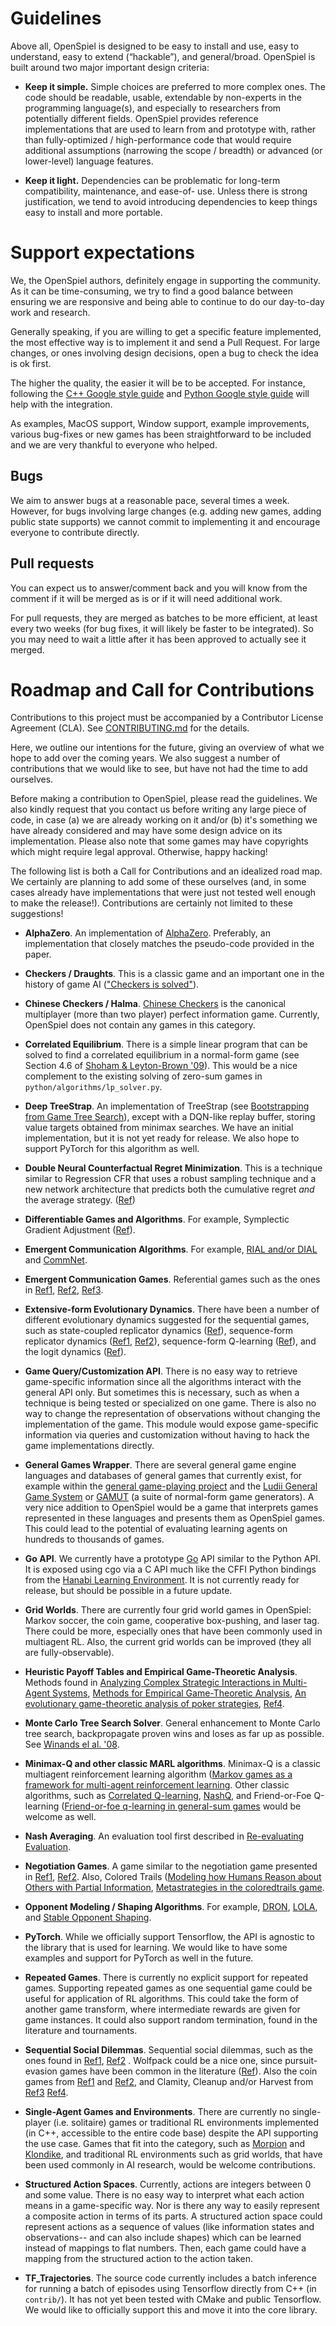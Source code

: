 # Guidelines

Above all, OpenSpiel is designed to be easy to install and use, easy to
understand, easy to extend (“hackable”), and general/broad. OpenSpiel is built
around two major important design criteria:

-   **Keep it simple.** Simple choices are preferred to more complex ones. The
    code should be readable, usable, extendable by non-experts in the
    programming language(s), and especially to researchers from potentially
    different fields. OpenSpiel provides reference implementations that are used
    to learn from and prototype with, rather than fully-optimized /
    high-performance code that would require additional assumptions (narrowing
    the scope / breadth) or advanced (or lower-level) language features.

-   **Keep it light.** Dependencies can be problematic for long-term
    compatibility, maintenance, and ease-of- use. Unless there is strong
    justification, we tend to avoid introducing dependencies to keep things easy
    to install and more portable.

# Support expectations

We, the OpenSpiel authors, definitely engage in supporting the community. As it
can be time-consuming, we try to find a good balance between ensuring we are
responsive and being able to continue to do our day-to-day work and research.

Generally speaking, if you are willing to get a specific feature implemented,
the most effective way is to implement it and send a Pull Request. For large
changes, or ones involving design decisions, open a bug to check the idea is ok
first.

The higher the quality, the easier it will be to be accepted. For instance,
following the
[C++ Google style guide](https://google.github.io/styleguide/cppguide.html) and
[Python Google style guide](http://google.github.io/styleguide/pyguide.html)
will help with the integration.

As examples, MacOS support, Window support, example improvements, various
bug-fixes or new games has been straightforward to be included and we are very
thankful to everyone who helped.

## Bugs

We aim to answer bugs at a reasonable pace, several times a week. However, for
bugs involving large changes (e.g. adding new games, adding public state
supports) we cannot commit to implementing it and encourage everyone to
contribute directly.

## Pull requests

You can expect us to answer/comment back and you will know from the comment if
it will be merged as is or if it will need additional work.

For pull requests, they are merged as batches to be more efficient, at least
every two weeks (for bug fixes, it will likely be faster to be integrated). So
you may need to wait a little after it has been approved to actually see it
merged.

# Roadmap and Call for Contributions

Contributions to this project must be accompanied by a Contributor License
Agreement (CLA). See
[CONTRIBUTING.md](https://github.com/deepmind/open_spiel/blob/master/CONTRIBUTING.md)
for the details.

Here, we outline our intentions for the future, giving an overview of what we
hope to add over the coming years. We also suggest a number of contributions
that we would like to see, but have not had the time to add ourselves.

Before making a contribution to OpenSpiel, please read the guidelines. We also
kindly request that you contact us before writing any large piece of code, in
case (a) we are already working on it and/or (b) it's something we have already
considered and may have some design advice on its implementation. Please also
note that some games may have copyrights which might require legal approval.
Otherwise, happy hacking!

The following list is both a Call for Contributions and an idealized road map.
We certainly are planning to add some of these ourselves (and, in some cases
already have implementations that were just not tested well enough to make the
release!). Contributions are certainly not limited to these suggestions!

-   **AlphaZero**. An implementation of
    [AlphaZero](https://science.sciencemag.org/content/362/6419/1140).
    Preferably, an implementation that closely matches the pseudo-code provided
    in the paper.

-   **Checkers / Draughts**. This is a classic game and an important one in the
    history of game AI
    (["Checkers is solved"](https://science.sciencemag.org/content/317/5844/1518)).

-   **Chinese Checkers / Halma**.
    [Chinese Checkers](https://en.wikipedia.org/wiki/Chinese_checkers) is the
    canonical multiplayer (more than two player) perfect information game.
    Currently, OpenSpiel does not contain any games in this category.

-   **Correlated Equilibrium**. There is a simple linear program that can be
    solved to find a correlated equilibrium in a normal-form game (see Section
    4.6 of [Shoham & Leyton-Brown '09](http://masfoundations.org/)). This would
    be a nice complement to the existing solving of zero-sum games in
    `python/algorithms/lp_solver.py`.

-   **Deep TreeStrap**. An implementation of TreeStrap (see
    [Bootstrapping from Game Tree Search](https://www.cse.unsw.edu.au/~blair/pubs/2009VenessSilverUtherBlairNIPS.pdf)),
    except with a DQN-like replay buffer, storing value targets obtained from
    minimax searches. We have an initial implementation, but it is not yet ready
    for release. We also hope to support PyTorch for this algorithm as well.

-   **Double Neural Counterfactual Regret Minimization**. This is a technique
    similar to Regression CFR that uses a robust sampling technique and a new
    network architecture that predicts both the cumulative regret _and_ the
    average strategy. ([Ref](https://arxiv.org/abs/1812.10607))

-   **Differentiable Games and Algorithms**. For example, Symplectic Gradient
    Adjustment ([Ref](https://arxiv.org/abs/1802.05642)).

-   **Emergent Communication Algorithms**. For example,
    [RIAL and/or DIAL](https://arxiv.org/abs/1605.06676) and
    [CommNet](https://arxiv.org/abs/1605.07736).

-   **Emergent Communication Games**. Referential games such as the ones in
    [Ref1](https://arxiv.org/abs/1612.07182),
    [Ref2](https://arxiv.org/abs/1710.06922),
    [Ref3](https://arxiv.org/abs/1705.11192).

-   **Extensive-form Evolutionary Dynamics**. There have been a number of
    different evolutionary dynamics suggested for the sequential games, such as
    state-coupled replicator dynamics
    ([Ref](https://dl.acm.org/citation.cfm?id=1558120)), sequence-form
    replicator dynamics ([Ref1](https://arxiv.org/abs/1304.1456),
    [Ref2](http://mlanctot.info/files/papers/aamas14sfrd-cfr-kuhn.pdf)),
    sequence-form Q-learning
    ([Ref](https://dl.acm.org/citation.cfm?id=2892753.2892835)), and the logit
    dynamics ([Ref](https://dl.acm.org/citation.cfm?id=3015889)).

-   **Game Query/Customization API**. There is no easy way to retrieve
    game-specific information since all the algorithms interact with the general
    API only. But sometimes this is necessary, such as when a technique is being
    tested or specialized on one game. There is also no way to change the
    representation of observations without changing the implementation of the
    game. This module would expose game-specific information via queries and
    customization without having to hack the game implementations directly.

-   **General Games Wrapper**. There are several general game engine languages
    and databases of general games that currently exist, for example within the
    [general game-playing project](http://www.ggp.org/) and the
    [Ludii General Game System](http://www.ludii.games/index.html) or
    [GAMUT](http://gamut.stanford.edu/) (a suite of normal-form game
    generators). A very nice addition to OpenSpiel would be a game that
    interprets games represented in these languages and presents them as
    OpenSpiel games. This could lead to the potential of evaluating learning
    agents on hundreds to thousands of games.

-   **Go API**. We currently have a prototype [Go](https://golang.org/) API
    similar to the Python API. It is exposed using cgo via a C API much like the
    CFFI Python bindings from the
    [Hanabi Learning Environment](https://github.com/deepmind/hanabi-learning-environment).
    It is not currently ready for release, but should be possible in a future
    update.

-   **Grid Worlds**. There are currently four grid world games in OpenSpiel:
    Markov soccer, the coin game, cooperative box-pushing, and laser tag. There
    could be more, especially ones that have been commonly used in multiagent
    RL. Also, the current grid worlds can be improved (they all are
    fully-observable).

-   **Heuristic Payoff Tables and Empirical Game-Theoretic Analysis**. Methods
    found in
    [Analyzing Complex Strategic Interactions in Multi-Agent Systems](https://www.semanticscholar.org/paper/Analyzing-Complex-Strategic-Interactions-in-Systems-Walsh-Das/43f70c076dbf53023df9f1337ee024f590779f75),
    [Methods for Empirical Game-Theoretic Analysis](https://www.semanticscholar.org/paper/Methods-for-Empirical-Game-Theoretic-Analysis-Wellman/39be2fc457124bae3141cfe458653bab9aece206),
    [An evolutionary game-theoretic analysis of poker strategies](https://www.sciencedirect.com/science/article/pii/S1875952109000056),
    [Ref4](https://arxiv.org/abs/1803.06376).

-   **Monte Carlo Tree Search Solver**. General enhancement to Monte Carlo tree
    search, backpropagate proven wins and loses as far up as possible. See
    [Winands el al. '08](https://dke.maastrichtuniversity.nl/m.winands/documents/uctloa.pdf).

-   **Minimax-Q and other classic MARL algorithms**. Minimax-Q is a classic
    multiagent reinforcement learning algorithm
    ([Markov games as a framework for multi-agent reinforcement learning](https://www2.cs.duke.edu/courses/spring07/cps296.3/littman94markov.pdf).
    Other classic algorithms, such as
    [Correlated Q-learning](https://www.aaai.org/Papers/ICML/2003/ICML03-034.pdf),
    [NashQ](http://www.jmlr.org/papers/volume4/hu03a/hu03a.pdf), and
    Friend-or-Foe Q-learning
    ([Friend-or-foe q-learning in general-sum games](http://jmvidal.cse.sc.edu/library/littman01a.pdf)
    would be welcome as well.

-   **Nash Averaging**. An evaluation tool first described in
    [Re-evaluating Evaluation](https://arxiv.org/abs/1806.02643).

-   **Negotiation Games**. A game similar to the negotiation game presented in
    [Ref1](https://www.aclweb.org/anthology/D17-1259),
    [Ref2](https://arxiv.org/abs/1804.03980). Also, Colored Trails
    ([Modeling how Humans Reason about Others with Partial Information](http://citeseerx.ist.psu.edu/viewdoc/download?doi=10.1.1.114.7959&rep=rep1&type=pdf),
    [Metastrategies in the coloredtrails game](http://www.ise.bgu.ac.il/faculty/kobi/Papers/main.pdf).

-   **Opponent Modeling / Shaping Algorithms**. For example,
    [DRON](https://arxiv.org/abs/1609.05559),
    [LOLA](https://arxiv.org/abs/1709.04326), and
    [Stable Opponent Shaping](https://arxiv.org/abs/1811.08469).

-   **PyTorch**. While we officially support Tensorflow, the API is agnostic to
    the library that is used for learning. We would like to have some examples
    and support for PyTorch as well in the future.

-   **Repeated Games**. There is currently no explicit support for repeated
    games. Supporting repeated games as one sequential game could be useful for
    application of RL algorithms. This could take the form of another game
    transform, where intermediate rewards are given for game instances. It could
    also support random termination, found in the literature and tournaments.

-   **Sequential Social Dilemmas**. Sequential social dilemmas, such as the ones
    found in [Ref1](https://arxiv.org/abs/1702.03037),
    [Ref2](https://arxiv.org/abs/1707.06600) . Wolfpack could be a nice one,
    since pursuit-evasion games have been common in the literature
    ([Ref](http://web.media.mit.edu/~cynthiab/Readings/tan-MAS-reinfLearn.pdf)).
    Also the coin games from [Ref1](https://arxiv.org/abs/1707.01068) and
    [Ref2](https://arxiv.org/abs/1709.04326), and Clamity, Cleanup and/or
    Harvest from [Ref3](https://arxiv.org/abs/1812.07019)
    [Ref4](https://arxiv.org/abs/1810.08647).

-   **Single-Agent Games and Environments**. There are currently no
    single-player (i.e. solitaire) games or traditional RL environments
    implemented (in C++, accessible to the entire code base) despite the API
    supporting the use case. Games that fit into the category, such as
    [Morpion](https://en.wikipedia.org/wiki/Join_Five) and
    [Klondike](https://en.wikipedia.org/wiki/Klondike_\(solitaire\)), and
    traditional RL environments such as grid worlds, that have been used
    commonly in AI research, would be welcome contributions.

-   **Structured Action Spaces**. Currently, actions are integers between 0 and
    some value. There is no easy way to interpret what each action means in a
    game-specific way. Nor is there any way to easily represent a composite
    action in terms of its parts. A structured action space could represent
    actions as a sequence of values (like information states and observations--
    and can also include shapes) which can be learned instead of mappings to
    flat numbers. Then, each game could have a mapping from the structured
    action to the action taken.

-   **TF_Trajectories**. The source code currently includes a batch inference
    for running a batch of episodes using Tensorflow directly from C++ (in
    `contrib/`). It has not yet been tested with CMake and public Tensorflow. We
    would like to officially support this and move it into the core library.
